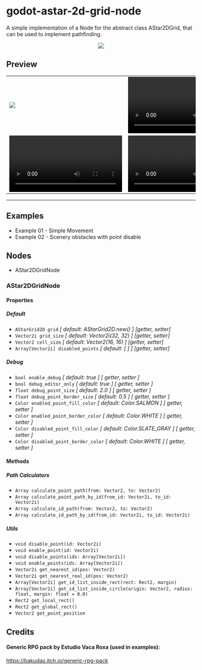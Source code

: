 # godot-astar-2d-grid-node
 A simple implementation of a Node for the abstract class AStar2DGrid, that can be used to implement pathfinding.

 <p align="center">
  <img src="https://user-images.githubusercontent.com/35619327/230246342-35f547c4-81d1-4563-82ac-4fbc83a3a2f1.png" />
</p>

## Preview
<div>
 <table>
  <tr>
   <td><img src="https://user-images.githubusercontent.com/35619327/233865220-3208755d-065f-46f4-8595-fceb51434561.png"></td>
   <td><video src="https://user-images.githubusercontent.com/35619327/233866545-d4ee5a8b-87d4-4b58-9d91-9e4879178edd.mp4"></td>
  </tr>
  <tr>
   <td><video src="https://user-images.githubusercontent.com/35619327/233866547-03203ebd-d2f0-4450-8abd-50cb0f8d9ae1.mp4"></td>
   <td><video src="https://user-images.githubusercontent.com/35619327/233866548-c6418c41-cd4b-4efe-9873-4c3a7a634183.mp4"></td>
  </tr>
 </table>
</div>

----

## Examples
* Example 01 - Simple Movement
* Example 02 - Scenery obstacles with point disable

## Nodes
* AStar2DGridNode

### AStar2DGridNode
#### Properties
##### Default
* ```AStarGrid2D grid``` _[ default: AStarGrid2D.new() ]_ _[getter, setter]_
* ```Vector2i grid_size``` _[ default: Vector2i(32, 32) ]_ _[getter, setter]_
* ```Vector2 cell_size``` _[ default: Vector2(16, 16) ]_ _[getter, setter]_
* ```Array[Vector2i] disabled_points``` _[ default: [ ] ]_ _[getter, setter]_
##### Debug
* ```bool enable_debug``` _[ default: true ]_ _[ getter, setter ]_
* ```bool debug_editor_only``` _[ default: true ]_ _[ getter, setter ]_
* ```float debug_point_size``` _[ default: 2.0 ]_ _[ getter, setter ]_
* ```float debug_point_border_size``` _[ default: 0.5 ]_ _[ getter, setter ]_
* ```Color enabled_point_fill_color``` _[ default: Color.SALMON ]_ _[ getter, setter ]_
* ```Color enabled_point_border_color``` _[ default: Color.WHITE ]_ _[ getter, setter ]_
* ```Color disabled_point_fill_color``` _[ default: Color.SLATE_GRAY ]_ _[ getter, setter ]_
* ```Color disabled_point_border_color``` _[ default: Color.WHITE ]_ _[ getter, setter ]_

#### Methods
##### Path Calculators
* ```Array calculate_point_path(from: Vector2, to: Vector2)```
* ```Array calculate_point_path_by_id(from_id: Vector2i, to_id: Vector2i)```
* ```Array calculate_id_path(from: Vector2, to: Vector2)```
* ```Array calculate_id_path_by_id(from_id: Vector2i, to_id: Vector2i)```
##### Utils
* ```void disable_point(id: Vector2i)```
* ```void enable_point(id: Vector2i)```
* ```void disable_points(ids: Array[Vector2i])```
* ```void enable_points(ids: Array[Vector2i])```
* ```Vector2i get_nearest_id(pos: Vector2)```
* ```Vector2i get_nearest_real_id(pos: Vector2)```
* ```Array[Vector2i] get_id_list_inside_rect(rect: Rect2, margin)```
* ```Array[Vector2i] get_id_list_inside_circle(origin: Vector2, radius: float, margin: float = 0.0)```
* ```Rect2 get_local_rect()```
* ```Rect2 get_global_rect()```
* ```Vector2 get_point_position```

## Credits
#### Generic RPG pack by Estudio Vaca Roxa (used in examples):
https://bakudas.itch.io/generic-rpg-pack
